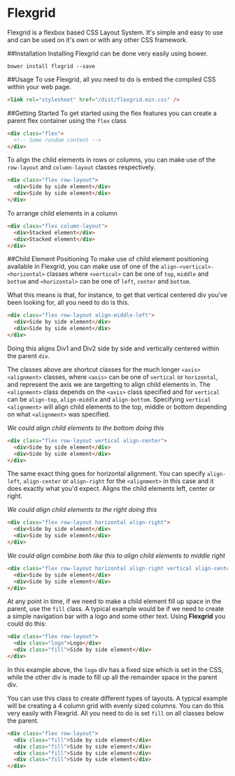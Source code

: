 # Flexgrid
Flexgrid is a flexbox based CSS Layout System. It's simple and easy to use and can be used on it's own or with any other CSS framework.

##Installation
Installing Flexgrid can be done very easily using bower.

```
bower install flxgrid --save
```

##Usage
To use Flexgrid, all you need to do is embed the compiled CSS within your web page.

```html
<link rel="stylesheet" href="/dist/flexgrid.min.css" />
```

##Getting Started
To get started using the flex features you can create a parent flex container using the `flex` class

```html
<div class="flex">
  <!-- Some random content -->
</div>
```

To align the child elements in rows or columns, you can make use of the `row-layout` and `column-layout` classes respectively.

```html
<div class="flex row-layout">
  <div>Side by side element</div>
  <div>Side by side element</div>
</div>
```

To arrange child elements in a column
```html
<div class="flex column-layout">
  <div>Stacked element</div>
  <div>Stacked element</div>
</div>
```

##Child Element Positioning
To make use of child element positioning available in Flexgrid, you can make use of one of the `align-<vertical>-<horizontal>` classes where `<vertical>` can be one of `top`, `middle` and `bottom` and `<horizontal>` can be one of `left`, `center` and `bottom`.

What this means is that, for instance, to get that vertical centered div you've been looking for, all you need to do is this.
```html
<div class="flex row-layout align-middle-left">
  <div>Side by side element</div>
  <div>Side by side element</div>
</div>
```
Doing this aligns Div1 and Div2 side by side and vertically centered within the parent `div`. 

The classes above are shortcut classes for the much longer `<axis> <alignment>` classes, where `<axis>` can be one of `vertical` or `horizontal`, and represent the axis we are targetting to align child elements in. The `<alignment>` class depends on the `<axis>` class specified and for `vertical` can be `align-top`, `align-middle` and `align-bottom`. Specifying `vertical <alignment>` will align child elements to the top, middle or bottom depending on what `<alignment>` was specified.

*We could align child elements to the bottom doing this*
```html
<div class="flex row-layout vertical align-center">
  <div>Side by side element</div>
  <div>Side by side element</div>
</div>
```

The same exact thing goes for horizontal alignment. You can specify `align-left`, `align-center` or `align-right` for the `<alignment>` in this case and it does exactly what you'd expect. Aligns the child elements left, center or right.

*We could align child elements to the right doing this*
```html
<div class="flex row-layout horizontal align-right">
  <div>Side by side element</div>
  <div>Side by side element</div>
</div>
```

*We could align combine both like this to align child elements to middle right*
```html
<div class="flex row-layout horizontal align-right vertical align-center">
  <div>Side by side element</div>
  <div>Side by side element</div>
</div>
```

At any point in time, if we need to make a child element fill up space in the parent, use the `fill` class. A typical example would be if we need to create a simple navigation bar with a logo and some other text. Using **Flexgrid** you could do this:

```html
<div class="flex row-layout">
  <div class="logo">Logo</div>
  <div class="fill">Side by side element</div>
</div>
```

In this example above, the `logo` div has a fixed size which is set in the CSS, while the other div is made to fill up all the remainder space in the parent div.

You can use this class to create different types of layouts. A typical example will be creating a 4 column grid with evenly sized columns. You can do this very easily with Flexgrid. All you need to do is set `fill` on all classes below the parent.

```html
<div class="flex row-layout">
  <div class="fill">Side by side element</div>
  <div class="fill">Side by side element</div>
  <div class="fill">Side by side element</div>
  <div class="fill">Side by side element</div>
</div>
```